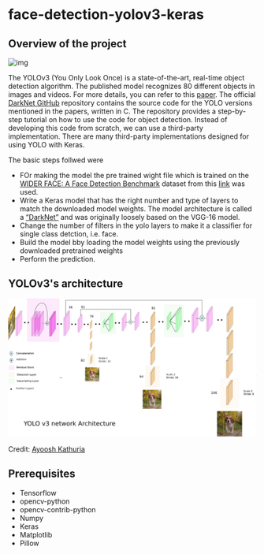 # face-detection-yolov3-keras

## Overview of the project

![img](https://github.com/chinmaykumar06/face-detection-yolov3-keras/blob/main/outputs/test_yolov3.jpg)

The YOLOv3 (You Only Look Once) is a state-of-the-art, real-time object detection algorithm. The published model recognizes 80 different objects in images and videos. For more details, you can refer to this [paper](https://pjreddie.com/media/files/papers/YOLOv3.pdf).
The official [DarkNet GitHub](https://github.com/pjreddie/darknet) repository contains the source code for the YOLO versions mentioned in the papers, written in C. The repository provides a step-by-step tutorial on how to use the code for object detection.
Instead of developing this code from scratch, we can use a third-party implementation. There are many third-party implementations designed for using YOLO with Keras.

The basic steps follwed were
* FOr making the model the pre trained wight file which is trained on the [WIDER FACE: A Face Detection Benchmark](http://mmlab.ie.cuhk.edu.hk/projects/WIDERFace/index.html) dataset from this [link](https://drive.google.com/file/d/1xYasjU52whXMLT5MtF7RCPQkV66993oR/view?usp=sharing) was used.
* Write a Keras model that has the right number and type of layers to match the downloaded model weights. The model architecture is called a [“DarkNet”](https://github.com/pjreddie/darknet/blob/master/cfg/yolov3.cfg) and was originally loosely based on the VGG-16 model.
* Change the number of filters in the yolo layers to make it a classifier for single class detction, i.e. face.
* Build the model bby loading the model weights using the previously downloaded pretrained weights
* Perform the prediction.

## YOLOv3's architecture

![img](yolo-architecture.png)

Credit: [Ayoosh Kathuria](https://towardsdatascience.com/yolo-v3-object-detection-53fb7d3bfe6b)


## Prerequisites

* Tensorflow
* opencv-python
* opencv-contrib-python
* Numpy
* Keras
* Matplotlib
* Pillow
